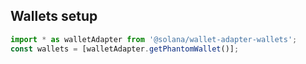 ## Wallets setup

```js
import * as walletAdapter from '@solana/wallet-adapter-wallets';
const wallets = [walletAdapter.getPhantomWallet()];
```

